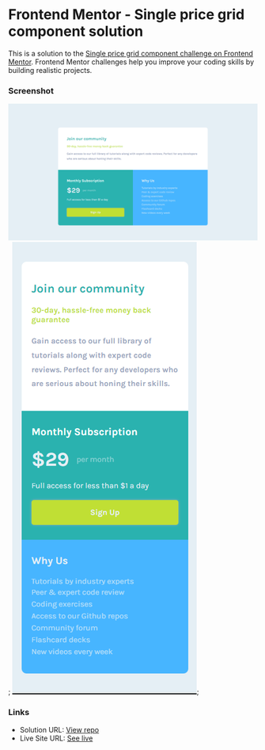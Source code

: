 # Frontend Mentor - Single price grid component solution

This is a solution to the [Single price grid component challenge on Frontend Mentor](https://www.frontendmentor.io/challenges/single-price-grid-component-5ce41129d0ff452fec5abbbc). Frontend Mentor challenges help you improve your coding skills by building realistic projects. 

### Screenshot

![final output desktop](/images/solution-desktop.png);
![final output mobile](/images/solution-mobile.png);

### Links

- Solution URL: [View repo](https://github.com/eyedent1ty/single-price-grid-component)
- Live Site URL: [See live](https://eyedent1ty-single-price-grid-component.netlify.app/)